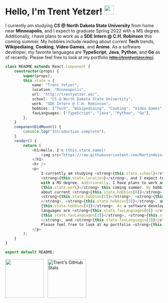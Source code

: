 
# Hello, I'm Trent Yetzer! <img src="https://raw.githubusercontent.com/MartinHeinz/MartinHeinz/master/wave.gif" width="30px">

I currently am studying **CS @ North Dakota State University** from home near **Minneapolis**, and I expect to graduate Spring 2022 with a MS degree. Additionally, I have plans to work as a **SDE Intern @ C.H. Robinson** this coming summer. My hobbies include reading about current **Tech** trends, **Wikipediaing**, **Cooking**, **Video Games**, and **Anime**.  As a software developer, my favorite languages are **TypeScript**, **Java**, **Python**, and **Go** as of recently. Please feel free to look at my portfolio ~~http://trentyetzer.me/~~.

```TypeScript
class README extends React.Component {
	constructor(props) {
		super(props);
		this.state = {
			name: "Trent Yetzer",
			location: "Minneapolis",
			url: "http://trentyetzer.me/",
			school: "CS @ North Dakota State University",
			work: "SDE Intern @ C.H. Robinson",
			hobbies: ["Tech", "Wikipediaing", "Cooking", "Video Games", "Anime"],
			favLanguages: ["TypeScript", "Java", "Python", "Go"],
		};
	}
	componentDidMount() {
		console.log("Introduction complete");
	}
	render() {
		return (
			<h1>Hello, I'm {this.state.name}! 
				<img src="https://raw.githubusercontent.com/MartinHeinz/MartinHeinz/master/wave.gif" width="30px" />
			</h1>
			<hr />
			<p>
				I currently am studying <strong>{this.state.school}</strong> from home near
				<strong>{this.state.location}</strong>, and I expect to graduate Spring 2022 
				with a MS degree. Additionally, I have plans to work as a <strong>
				{this.state.work}</strong> this coming summer. My hobbies include reading 
				about current <strong>{this.state.hobbies[0]}</strong> trends,
				<strong>{this.state.hobbies[1]}</strong>, <strong>{this.state.hobbies[2]}
				</strong>, <strong>{this.state.hobbies[3]}</strong>, and <strong>
				{this.state.hobbies[4]}</strong>. As a software developer, my favorite 
				languages are <strong>{this.state.favLanguages[0]} </strong>, <strong>
				{this.state.favLanguages[1]}</strong>, <strong>{this.state.favLanguages[2]}
				</strong>, and <strong>{this.state.favLanguages[3]}</strong> as of recently. 
				Please feel free to look at my portfolio <strong>{this.state.url}</strong>
			</p>
		);
	}
}

export default README;
```

<a href="https://github.com/TrentYetzer">
  <img height="124" align="left" src="https://github-readme-stats.vercel.app/api/top-langs/?username=TrentYetzer&layout=compact&theme=nord&hide=HTML,CSS,Processing,SCSS&langs_count=6" />
</a>
&nbsp;
<a href="https://github.com/TrentYetzer">
  <img height="124" align="center" src="https://github-readme-stats.vercel.app/api?username=TrentYetzer&theme=nord&count_private=true&hide=issues&show_icons=true&line_height=20" alt="Trent's GitHub Stats" />
</a>
